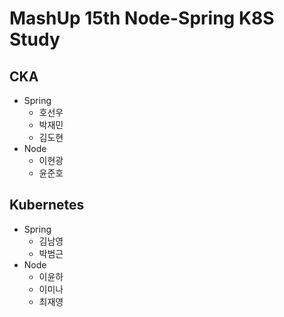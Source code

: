 # MashUp 15th Node-Spring K8S Study

## CKA

- Spring
  - 호선우
  - 박재민
  - 김도현
- Node
  - 이현광
  - 윤준호

## Kubernetes

- Spring
  - 김남영
  - 박범근
- Node
  - 이윤하
  - 이미나
  - 최재영

